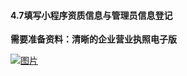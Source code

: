 #### 4.7填写小程序资质信息与管理员信息登记

**需要准备资料：清晰的企业营业执照电子版**

[![图片](http://qrs.3l7c.com/shareyou/doc/pro/6feb8257-d0e5-4d27-a43d-ca0de967ecf9.051.png "图片")](http://qrs.3l7c.com/shareyou/doc/pro/6feb8257-d0e5-4d27-a43d-ca0de967ecf9.051.png)